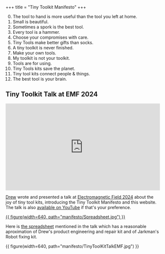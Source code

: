 +++
title = "Tiny Toolkit Manifesto"
+++

0. The tool to hand is more useful than the tool you left at home.
1. Small is beautiful.
2. Sometimes a spork is the best tool.  
3. Every tool is a hammer.
4. Choose your compromises with care.
5. Tiny Tools make better gifts than socks.
6. A tiny toolkit is never finished.
7. Make your own tools.
8. My toolkit is not your toolkit.   
9. Tools are for using.
10. Tiny Tools kits save the planet.
11. Tiny tool kits connect people & things.       
12. The best tool is your brain.

## Tiny Toolkit Talk at EMF 2024

<iframe style="aspect-ratio: 16/9; width: 100%; margin: auto; display: block;" src="https://media.ccc.de/v/emf2024-265-the-tiny-tool-kit-manifesto/oembed" frameborder="0" allowfullscreen></iframe>

[Drew](https://drewbatchelor.com/) wrote and presented a talk at [Electromagnetic Field 2024](https://www.emfcamp.org/) about the joy of tiny tool kits, introducing the Tiny Toolkit Manifesto and this website. The talk is also [available on YouTube][youtubelink] if that's your preference.

[{{ figure(width=640, path="manifesto/Spreadsheet.jpg") }}](TinyToolkit.xlsx)

Here is [the spreadsheet](TinyToolkit.xlsx) mentioned in the talk which has a reasonable aproximation of Drew's product engineering and repair kit and of Jarkman's Robot fixing kit.

{{ figure(width=640, path="manifesto/TinyToolKitTalkEMF.jpg") }}

[youtubelink]: https://www.youtube.com/watch?v=2sTDBSoWou0
